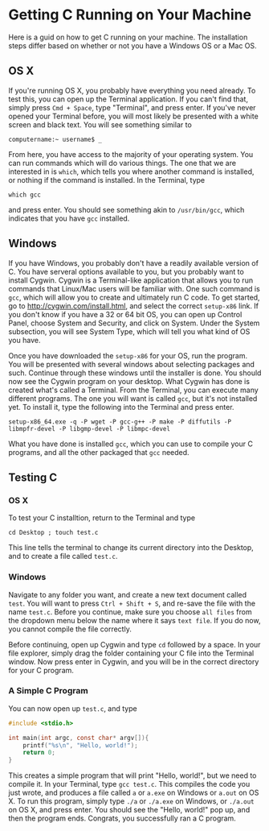 # Getting C Running on Your Machine

Here is a guid on how to get C running on your machine. The installation steps differ based on
whether or not you have a Windows OS or a Mac OS.

## OS X
If you're running OS X, you probably have everything you need already. To test this, you can open
up the Terminal application. If you can't find that, simply press `Cmd + Space`, type "Terminal",
and press enter. If you've never opened your Terminal before, you will most likely be presented
with a white screen and black text. You will see something similar to  

`computername:~ username$ _`  

From here, you have access to the majority of your operating system. You can run commands which will
do various things. The one that we are interested in is `which`, which tells you where another
command is installed, or nothing if the command is installed. In the Terminal, type

`which gcc`

and press enter. You should see something akin to `/usr/bin/gcc`, which indicates that you have `gcc`
installed.

## Windows
If you have Windows, you probably don't have a readily available version of C. You have serveral
options available to you, but you probably want to install Cygwin. Cygwin is a Terminal-like
application that allows you to run commands that Linux/Mac users will be familiar with. One such
command is `gcc`, which will allow you to create and ultimately run C code. To get started, go to
http://cygwin.com/install.html, and select the correct `setup-x86` link. If you don't know if you
have a 32 or 64 bit OS, you can open up Control Panel, choose System and Security, and click on
System. Under the System subsection, you will see System Type, which will tell you what kind of
OS you have.

Once you have downloaded the `setup-x86` for your OS, run the program. You will be presented with
several windows about selecting packages and such. Continue through these windows until the installer
is done. You should now see the Cygwin program on your desktop. What Cygwin has done is created what's
called a Terminal. From the Terminal, you can execute many different programs. The one you will want
is called `gcc`, but it's not installed yet. To install it, type the following into the Terminal
and press enter.

`setup-x86_64.exe -q -P wget -P gcc-g++ -P make -P diffutils -P libmpfr-devel -P libgmp-devel -P libmpc-devel`

What you have done is installed `gcc`, which you can use to compile your C programs, and all the
other packaged that `gcc` needed.

## Testing C

### OS X
To test your C installtion, return to the Terminal and type

`cd Desktop ; touch test.c`

This line tells the terminal to change its current directory into the Desktop, and to create a file
called `test.c`.

### Windows
Navigate to any folder you want, and create a new text document called `test`. You will want to
press `Ctrl + Shift + S`, and re-save the file with the name `test.c`. Before you continue, make
sure you choose `all files` from the dropdown menu below the name where it says `text file`. If you
do now, you cannot compile the file correctly.

Before continuing, open up Cygwin and type `cd` followed by a space. In your file explorer, simply
drag the folder containing your C file into the Terminal window. Now press enter in Cygwin, and
you will be in the correct directory for your C program.

### A Simple C Program

You can now open up `test.c`, and type
```c
#include <stdio.h>

int main(int argc, const char* argv[]){
    printf("%s\n", "Hello, world!");
    return 0;
}
```
This creates a simple program that will print "Hello, world!", but we need to compile it. In your
Terminal, type `gcc test.c`. This compiles the code you just wrote, and produces a file called
`a` or `a.exe` on Windows or `a.out` on OS X. To run this program, simply type `./a` or `./a.exe` on
Windows, or `./a.out` on OS X, and press enter. You should see the "Hello, world!" pop up, and then
the program ends. Congrats, you successfully ran a C program.
